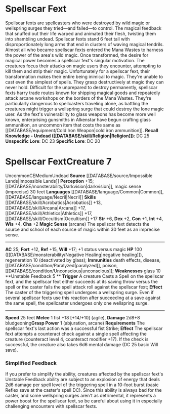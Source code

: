 ﻿---
ac: '25'
alignment: CE
all_resistance: null
burrow_speed: null
charisma: '+2'
climb_speed: null
constitution: '+1'
creature_ability:
- Grasp Power
- Magic Sense
- Unstable Feedback
creature_family: null
description: "Spellscar fexts are spellcasters who were destroyed by wild magic or\
  \ wellspring surges they tried\u2014and failed\u2014to control. The magical feedback\
  \ that snuffed out their life warped and animated their flesh, twisting them into\
  \ shambling undead. Spellscar fexts stand 6 feet tall with disproportionately long\
  \ arms that end in clusters of waving magical tendrils.<br/><br/> Almost all who\
  \ became spellscar fexts entered the Mana Wastes to harness the power of the area's\
  \ wild magic. Once transformed, the desire for magical power becomes a spellscar\
  \ fext's singular motivation. The creatures focus their attacks on magic users they\
  \ encounter, attempting to kill them and strip their magic. Unfortunately for a\
  \ spellscar fext, their transformation makes their entire being inimical to magic.\
  \ They're unable to cast even the simplest of spells. They grasp destructively at\
  \ magic they can never hold.<br/><br/> Difficult for the unprepared to destroy permanently,\
  \ spellscar fexts harry trade routes known for shipping magical goods and repeatedly\
  \ attack arcane workshops on the borders of the Mana Wastes. They're particularly\
  \ dangerous to spellcasters traveling alone, as battling the creatures might trigger\
  \ a wellspring surge that could destroy the lone magic user.<br/><br/> As the fext's\
  \ vulnerability to glass weapons has become more well known, enterprising gunsmiths\
  \ in Alkenstar have begun crafting glass ammunition, an uncommon item that costs\
  \ the same as [[DATABASE/equipment/Cold Iron Weapon|cold iron ammunition]] .<br/><br/><b><u>Recall\
  \ Knowledge - Undead</u> ( [[DATABASE/skill/Religion|Religion]] )</b>: DC 25<br/><b><u>Unspecific\
  \ Lore</u></b>: DC 23<br/><b><u>Specific Lore</u></b>: DC 20"
dexterity: '+2'
element: null
fly_speed: null
fortitude: '+12'
hardness: null
hp: 100 ( negative healing )
id: '2415'
immunity:
- '[[DATABASE/trait/Death|death]] effects'
- '[[DATABASE/trait/Disease|disease]]'
- '[[DATABASE/condition/Paralyzed|paralyzed]]'
- '[[DATABASE/trait/Poison|poison]]'
- '[[DATABASE/condition/Unconscious|unconscious]]'
intelligence: '+4'
land_speed: '25'
language:
- '[[DATABASE/language/Common|Common]]'
- '[[DATABASE/language/Necril|Necril]]'
level: '7'
max_speed: '25'
name: Spellscar Fext
perception: '+15'
rarity: Uncommon
reflex: '+15'
resistance: null
rus_type_level: null
school: null
sense:
- '[[DATABASE/monsterability/Darkvision|darkvision]]'
- magic sense (imprecise) 30 feet
size: Medium
skill:
- '[[DATABASE/skill/Acrobatics|Acrobatics]] +13'
- '[[DATABASE/skill/Arcana|Arcana]] +17'
- '[[DATABASE/skill/Athletics|Athletics]] +17'
- '[[DATABASE/skill/Occultism|Occultism]] +17'
source: '[[DATABASE/source/Impossible Lands|Impossible Lands]]'
speed:
- 25 feet
spell: null
strength: '+6'
strength_req: '6'
strongest_save:
- Will
swim_speed: null
trait:
- '[[DATABASE/trait/Uncommon|Uncommon]]'
- '[[DATABASE/trait/Undead|Undead]]'
type: Creature
vision: Darkvision
weakest_save:
- Fortitude
weakness:
- glass 10
will: '+17'
wisdom: '+4'

---
# Spellscar Fext

Spellscar fexts are spellcasters who were destroyed by wild magic or wellspring surges they tried—and failed—to control. The magical feedback that snuffed out their life warped and animated their flesh, twisting them into shambling undead. Spellscar fexts stand 6 feet tall with disproportionately long arms that end in clusters of waving magical tendrils.
 Almost all who became spellscar fexts entered the Mana Wastes to harness the power of the area's wild magic. Once transformed, the desire for magical power becomes a spellscar fext's singular motivation. The creatures focus their attacks on magic users they encounter, attempting to kill them and strip their magic. Unfortunately for a spellscar fext, their transformation makes their entire being inimical to magic. They're unable to cast even the simplest of spells. They grasp destructively at magic they can never hold.
 Difficult for the unprepared to destroy permanently, spellscar fexts harry trade routes known for shipping magical goods and repeatedly attack arcane workshops on the borders of the Mana Wastes. They're particularly dangerous to spellcasters traveling alone, as battling the creatures might trigger a wellspring surge that could destroy the lone magic user.
 As the fext's vulnerability to glass weapons has become more well known, enterprising gunsmiths in Alkenstar have begun crafting glass ammunition, an uncommon item that costs the same as [[DATABASE/equipment/Cold Iron Weapon|cold iron ammunition]].
**Recall Knowledge - Undead ([[DATABASE/skill/Religion|Religion]])**: DC 25
**Unspecific Lore**: DC 23
**Specific Lore**: DC 20

# Spellscar Fext<span class="item-type">Creature 7</span>

<span class="trait-uncommon item-trait">Uncommon</span><span class="trait-alignment item-trait">CE</span><span class="trait-size item-trait">Medium</span><span class="item-trait">Undead</span>
**Source** [[DATABASE/source/Impossible Lands|Impossible Lands]]
**Perception** +15; [[DATABASE/monsterability/Darkvision|darkvision]], magic sense (imprecise) 30 feet
**Languages** [[DATABASE/language/Common|Common]], [[DATABASE/language/Necril|Necril]]
**Skills** [[DATABASE/skill/Acrobatics|Acrobatics]] +13, [[DATABASE/skill/Arcana|Arcana]] +17, [[DATABASE/skill/Athletics|Athletics]] +17, [[DATABASE/skill/Occultism|Occultism]] +17
**Str** +6, **Dex** +2, **Con** +1, **Int** +4, **Wis** +4, **Cha** +2
**Magic Sense** (arcane) The spellscar fext detects the source and school of each source of magic within 30 feet as an imprecise sense.

---
**AC** 25; **Fort** +12, **Ref** +15, **Will** +17; +1 status versus magic
**HP** 100 ([[DATABASE/monsterability/Negative Healing|negative healing]]), regeneration 10 (deactivated by glass); **Immunities** death effects, disease, [[DATABASE/condition/Paralyzed|paralyzed]], poison, [[DATABASE/condition/Unconscious|unconscious]]; **Weaknesses** glass 10
<span class="in-box-ability">**Unstable Feedback <span class="action-icon">5</span> ** **Trigger** A creature Casts a Spell on the spellscar fext, and the spellscar fext either succeeds at its saving throw versus the spell or the caster fails the spell attack roll against the spellscar fext; **Effect** The caster of the triggering spell undergoes a wellspring surge. Even if several spellscar fexts use this reaction after succeeding at a save against the same spell, the spellcaster undergoes only one wellspring surge.</span>

---
**Speed** 25 feet
<span class="in-box-ability">**Melee** <span class="action-icon">1</span> fist +18 [+14/+10] (agile), **Damage** 2d8+8 bludgeoning</span><span class="in-box-ability">**Grasp Power** <span class="action-icon">1</span> (abjuration, arcane) **Requirements** The spellscar fext's last action was a successful fist Strike; **Effect** The spellscar fext attempts a counteract check against a single spell affecting the creature (counteract level 4, counteract modifier +17). If the check is successful, the creature also takes 6d6 mental damage (DC 25 basic Will save).</span>

###  Simplified Feedback

If you prefer to simplify the ability, creatures affected by the spellscar fext's Unstable Feedback ability are subject to an explosion of energy that deals 2d6 damage per spell level of the triggering spell in a 10-foot burst (basic Reflex save at the caster's spell DC). Since this ability is always bad for the caster, and some wellspring surges aren't as detrimental, it represents a power boost for the spellscar fext, so be careful about using it in especially challenging encounters with spellscar fexts.